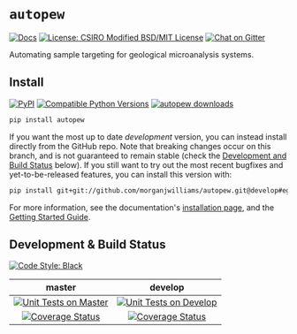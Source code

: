 # `autopew`

<p align="left">
<a href="https://autopew.readthedocs.io/">
   <img src="https://readthedocs.org/projects/autopew/badge/?version=develop" alt="Docs"/></a>

<a href="https://github.com/morganjwilliams/autopew/blob/master/LICENSE" >
  <img src="https://img.shields.io/badge/License-CSIRO_BSD/MIT_License-blue.svg"
       alt="License: CSIRO Modified BSD/MIT License"></a>
<a href="https://gitter.im/pyrolite/autopew" >
 <img src="https://img.shields.io/gitter/room/pyrolite/autopew.svg"
      alt="Chat on Gitter"></a>
</p>

Automating sample targeting for geological microanalysis systems.

## Install

[![PyPI](https://img.shields.io/pypi/v/autopew.svg?style=flat)](https://pypi.python.org/pypi/autopew)
[![Compatible Python Versions](https://img.shields.io/pypi/pyversions/autopew.svg?style=flat)](https://pypi.python.org/pypi/autopew/)
[![autopew downloads](https://img.shields.io/pypi/dm/autopew.svg?style=flat)](https://pypistats.org/packages/autopew)

```bash
pip install autopew
```

If you want the most up to date *development* version, you can instead install directly from the GitHub repo. Note that breaking changes occur on this branch, and is not guaranteed to remain stable (check the [Development and Build Status](#development--build-status) below). If you still want to try out the most recent bugfixes and yet-to-be-released features, you can install this version with:

```bash
pip install git+git://github.com/morganjwilliams/autopew.git@develop#egg=autopew
```

For more information, see the documentation's
[installation page](https://autopew.readthedocs.io/en/develop/installation.html), and
the [Getting Started Guide](https://autopew.readthedocs.io/en/develop/usage/gettingstarted.html).


## Development & Build Status
<p align='left'>
  <a href="https://github.com/python/black">
    <img src="https://img.shields.io/badge/code%20style-black-000000.svg"
         alt="Code Style: Black"></a>
</p>


|                                                                                                 **master**                                                                                                 |                                                                                                  **develop**                                                                                                  |
|:----------------------------------------------------------------------------------------------------------------------------------------------------------------------------------------------------------:|:-------------------------------------------------------------------------------------------------------------------------------------------------------------------------------------------------------------:|
| [![Unit Tests on Master](https://github.com/morganjwilliams/autopew/workflows/Unittest/badge.svg?branch=master)](https://github.com/morganjwilliams/autopew/actions?query=workflow:Unittest+branch:master) | [![Unit Tests on Develop](https://github.com/morganjwilliams/autopew/workflows/Unittest/badge.svg?branch=develop)](https://github.com/morganjwilliams/autopew/actions?query=workflow:Unittest+branch:develop) |
|                 [![Coverage Status](https://coveralls.io/repos/github/morganjwilliams/autopew/badge.svg?branch=master)](https://coveralls.io/github/morganjwilliams/autopew?branch=master)                 |                 [![Coverage Status](https://coveralls.io/repos/github/morganjwilliams/autopew/badge.svg?branch=develop)](https://coveralls.io/github/morganjwilliams/autopew?branch=develop)                  |
